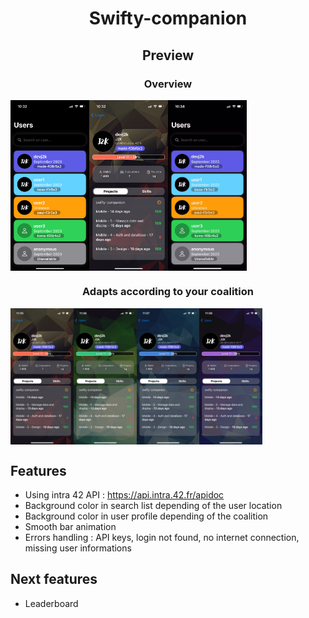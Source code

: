 <h1 align="center">Swifty-companion</h1>

<h2 align="center">Preview</h2>

<h3 align="center">Overview</h3>
<div align="center" style="width: 100%; display: flex;">
  <img src="/gitimages/IMG_3172.PNG" width="25%">
  <img src="/gitimages/IMG_3173.PNG" width="25%">
  <img src="/gitimages/preview_anim.gif" width="25%">
</div>

<h3 align="center">Adapts according to your coalition</h3>
<div align="center" style="width: 100%; display: flex;">
  <img src="/gitimages/IMG_3178.PNG" width="20%">
  <img src="/gitimages/IMG_3179.PNG" width="20%">
  <img src="/gitimages/IMG_3180.PNG" width="20%">
  <img src="/gitimages/IMG_3181.PNG" width="20%">
</div>

## Features
- Using intra 42 API : https://api.intra.42.fr/apidoc
- Background color in search list depending of the user location
- Background color in user profile depending of the coalition
- Smooth bar animation
- Errors handling : API keys, login not found, no internet connection, missing user informations

## Next features
- Leaderboard

